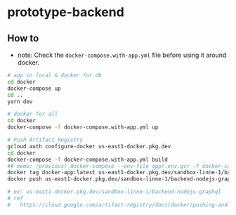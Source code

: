 # prototype-backend

## How to

- note: Check the `docker-compose.with-app.yml` file before using it around docker.

```bash
# app in local & docker for db
cd docker
docker-compose up
cd ..
yarn dev

# docker for all
cd docker
docker-compose -f docker-compose.with-app.yml up
```

```bash
# Push Artifact Registry
gcloud auth configure-docker us-east1-docker.pkg.dev
cd docker
docker-compose -f docker-compose.with-app.yml build
## memo: (previous) docker-compose --env-file app/.env.gcr -f docker-compose.with-app.yml build
docker tag docker-app:latest us-east1-docker.pkg.dev/sandbox-linne-1/backend-nodejs-graphql/app:0.1
docker push us-east1-docker.pkg.dev/sandbox-linne-1/backend-nodejs-graphql/app:0.1

# ex: us-east1-docker.pkg.dev/sandbox-linne-1/backend-nodejs-graphql
# ref
#   https://cloud.google.com/artifact-registry/docs/docker/pushing-and-pulling
```
